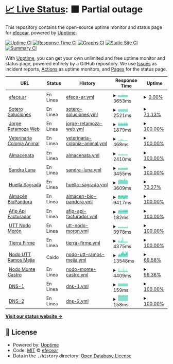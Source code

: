 # [📈 Live Status](https://efecear.github.io/upptime): <!--live status--> **🟧 Partial outage**

This repository contains the open-source uptime monitor and status page for [efecear](https://efecear.github.io/upptime), powered by [Upptime](https://github.com/upptime/upptime).

[![Uptime CI](https://github.com/efecear/upptime/workflows/Uptime%20CI/badge.svg)](https://github.com/efecear/upptime/actions?query=workflow%3A%22Uptime+CI%22)
[![Response Time CI](https://github.com/efecear/upptime/workflows/Response%20Time%20CI/badge.svg)](https://github.com/efecear/upptime/actions?query=workflow%3A%22Response+Time+CI%22)
[![Graphs CI](https://github.com/efecear/upptime/workflows/Graphs%20CI/badge.svg)](https://github.com/efecear/upptime/actions?query=workflow%3A%22Graphs+CI%22)
[![Static Site CI](https://github.com/efecear/upptime/workflows/Static%20Site%20CI/badge.svg)](https://github.com/efecear/upptime/actions?query=workflow%3A%22Static+Site+CI%22)
[![Summary CI](https://github.com/efecear/upptime/workflows/Summary%20CI/badge.svg)](https://github.com/efecear/upptime/actions?query=workflow%3A%22Summary+CI%22)

With [Upptime](https://upptime.js.org), you can get your own unlimited and free uptime monitor and status page, powered entirely by a GitHub repository. We use [Issues](https://github.com/efecear/upptime/issues) as incident reports, [Actions](https://github.com/efecear/upptime/actions) as uptime monitors, and [Pages](https://efecear.github.io/upptime) for the status page.

<!--start: status pages-->
<!-- This summary is generated by Upptime (https://github.com/upptime/upptime) -->
<!-- Do not edit this manually, your changes will be overwritten -->
<!-- prettier-ignore -->
| URL | Status | History | Response Time | Uptime |
| --- | ------ | ------- | ------------- | ------ |
| <img alt="" src="https://efece.ar/wp-content/uploads/efece.ar_.icon_-150x150.jpg" height="13"> [efece.ar](https://www.efece.ar) | En Linea | [efece-ar.yml](https://github.com/efecear/upptime/commits/HEAD/history/efece-ar.yml) | <details><summary><img alt="Response time graph" src="./graphs/efece-ar/response-time-week.png" height="20"> 3653ms</summary><br><a href="https://estado.efece.ar/history/efece-ar"><img alt="Response time 3654" src="https://img.shields.io/endpoint?url=https%3A%2F%2Fraw.githubusercontent.com%2Fefecear%2Fupptime%2FHEAD%2Fapi%2Fefece-ar%2Fresponse-time.json"></a><br><a href="https://estado.efece.ar/history/efece-ar"><img alt="24-hour response time 3719" src="https://img.shields.io/endpoint?url=https%3A%2F%2Fraw.githubusercontent.com%2Fefecear%2Fupptime%2FHEAD%2Fapi%2Fefece-ar%2Fresponse-time-day.json"></a><br><a href="https://estado.efece.ar/history/efece-ar"><img alt="7-day response time 3653" src="https://img.shields.io/endpoint?url=https%3A%2F%2Fraw.githubusercontent.com%2Fefecear%2Fupptime%2FHEAD%2Fapi%2Fefece-ar%2Fresponse-time-week.json"></a><br><a href="https://estado.efece.ar/history/efece-ar"><img alt="30-day response time 3577" src="https://img.shields.io/endpoint?url=https%3A%2F%2Fraw.githubusercontent.com%2Fefecear%2Fupptime%2FHEAD%2Fapi%2Fefece-ar%2Fresponse-time-month.json"></a><br><a href="https://estado.efece.ar/history/efece-ar"><img alt="1-year response time 3633" src="https://img.shields.io/endpoint?url=https%3A%2F%2Fraw.githubusercontent.com%2Fefecear%2Fupptime%2FHEAD%2Fapi%2Fefece-ar%2Fresponse-time-year.json"></a></details> | <details><summary><a href="https://estado.efece.ar/history/efece-ar">0.00%</a></summary><a href="https://estado.efece.ar/history/efece-ar"><img alt="All-time uptime 97.38%" src="https://img.shields.io/endpoint?url=https%3A%2F%2Fraw.githubusercontent.com%2Fefecear%2Fupptime%2FHEAD%2Fapi%2Fefece-ar%2Fuptime.json"></a><br><a href="https://estado.efece.ar/history/efece-ar"><img alt="24-hour uptime 0.00%" src="https://img.shields.io/endpoint?url=https%3A%2F%2Fraw.githubusercontent.com%2Fefecear%2Fupptime%2FHEAD%2Fapi%2Fefece-ar%2Fuptime-day.json"></a><br><a href="https://estado.efece.ar/history/efece-ar"><img alt="7-day uptime 0.00%" src="https://img.shields.io/endpoint?url=https%3A%2F%2Fraw.githubusercontent.com%2Fefecear%2Fupptime%2FHEAD%2Fapi%2Fefece-ar%2Fuptime-week.json"></a><br><a href="https://estado.efece.ar/history/efece-ar"><img alt="30-day uptime 67.32%" src="https://img.shields.io/endpoint?url=https%3A%2F%2Fraw.githubusercontent.com%2Fefecear%2Fupptime%2FHEAD%2Fapi%2Fefece-ar%2Fuptime-month.json"></a><br><a href="https://estado.efece.ar/history/efece-ar"><img alt="1-year uptime 94.54%" src="https://img.shields.io/endpoint?url=https%3A%2F%2Fraw.githubusercontent.com%2Fefecear%2Fupptime%2FHEAD%2Fapi%2Fefece-ar%2Fuptime-year.json"></a></details>
| <img alt="" src="https://icons.duckduckgo.com/ip3/soterosoluciones.com.ar.ico" height="13"> [Sotero Soluciones](http://soterosoluciones.com.ar) | En Linea | [sotero-soluciones.yml](https://github.com/efecear/upptime/commits/HEAD/history/sotero-soluciones.yml) | <details><summary><img alt="Response time graph" src="./graphs/sotero-soluciones/response-time-week.png" height="20"> 2521ms</summary><br><a href="https://estado.efece.ar/history/sotero-soluciones"><img alt="Response time 3159" src="https://img.shields.io/endpoint?url=https%3A%2F%2Fraw.githubusercontent.com%2Fefecear%2Fupptime%2FHEAD%2Fapi%2Fsotero-soluciones%2Fresponse-time.json"></a><br><a href="https://estado.efece.ar/history/sotero-soluciones"><img alt="24-hour response time 2848" src="https://img.shields.io/endpoint?url=https%3A%2F%2Fraw.githubusercontent.com%2Fefecear%2Fupptime%2FHEAD%2Fapi%2Fsotero-soluciones%2Fresponse-time-day.json"></a><br><a href="https://estado.efece.ar/history/sotero-soluciones"><img alt="7-day response time 2521" src="https://img.shields.io/endpoint?url=https%3A%2F%2Fraw.githubusercontent.com%2Fefecear%2Fupptime%2FHEAD%2Fapi%2Fsotero-soluciones%2Fresponse-time-week.json"></a><br><a href="https://estado.efece.ar/history/sotero-soluciones"><img alt="30-day response time 2761" src="https://img.shields.io/endpoint?url=https%3A%2F%2Fraw.githubusercontent.com%2Fefecear%2Fupptime%2FHEAD%2Fapi%2Fsotero-soluciones%2Fresponse-time-month.json"></a><br><a href="https://estado.efece.ar/history/sotero-soluciones"><img alt="1-year response time 3159" src="https://img.shields.io/endpoint?url=https%3A%2F%2Fraw.githubusercontent.com%2Fefecear%2Fupptime%2FHEAD%2Fapi%2Fsotero-soluciones%2Fresponse-time-year.json"></a></details> | <details><summary><a href="https://estado.efece.ar/history/sotero-soluciones">71.13%</a></summary><a href="https://estado.efece.ar/history/sotero-soluciones"><img alt="All-time uptime 93.90%" src="https://img.shields.io/endpoint?url=https%3A%2F%2Fraw.githubusercontent.com%2Fefecear%2Fupptime%2FHEAD%2Fapi%2Fsotero-soluciones%2Fuptime.json"></a><br><a href="https://estado.efece.ar/history/sotero-soluciones"><img alt="24-hour uptime 0.00%" src="https://img.shields.io/endpoint?url=https%3A%2F%2Fraw.githubusercontent.com%2Fefecear%2Fupptime%2FHEAD%2Fapi%2Fsotero-soluciones%2Fuptime-day.json"></a><br><a href="https://estado.efece.ar/history/sotero-soluciones"><img alt="7-day uptime 71.13%" src="https://img.shields.io/endpoint?url=https%3A%2F%2Fraw.githubusercontent.com%2Fefecear%2Fupptime%2FHEAD%2Fapi%2Fsotero-soluciones%2Fuptime-week.json"></a><br><a href="https://estado.efece.ar/history/sotero-soluciones"><img alt="30-day uptime 93.29%" src="https://img.shields.io/endpoint?url=https%3A%2F%2Fraw.githubusercontent.com%2Fefecear%2Fupptime%2FHEAD%2Fapi%2Fsotero-soluciones%2Fuptime-month.json"></a><br><a href="https://estado.efece.ar/history/sotero-soluciones"><img alt="1-year uptime 93.90%" src="https://img.shields.io/endpoint?url=https%3A%2F%2Fraw.githubusercontent.com%2Fefecear%2Fupptime%2FHEAD%2Fapi%2Fsotero-soluciones%2Fuptime-year.json"></a></details>
| <img alt="" src="https://icons.duckduckgo.com/ip3/www.retamoza.com.ar.ico" height="13"> [Jorge Retamoza Web](https://www.retamoza.com.ar) | En Linea | [jorge-retamoza-web.yml](https://github.com/efecear/upptime/commits/HEAD/history/jorge-retamoza-web.yml) | <details><summary><img alt="Response time graph" src="./graphs/jorge-retamoza-web/response-time-week.png" height="20"> 1879ms</summary><br><a href="https://estado.efece.ar/history/jorge-retamoza-web"><img alt="Response time 2247" src="https://img.shields.io/endpoint?url=https%3A%2F%2Fraw.githubusercontent.com%2Fefecear%2Fupptime%2FHEAD%2Fapi%2Fjorge-retamoza-web%2Fresponse-time.json"></a><br><a href="https://estado.efece.ar/history/jorge-retamoza-web"><img alt="24-hour response time 2122" src="https://img.shields.io/endpoint?url=https%3A%2F%2Fraw.githubusercontent.com%2Fefecear%2Fupptime%2FHEAD%2Fapi%2Fjorge-retamoza-web%2Fresponse-time-day.json"></a><br><a href="https://estado.efece.ar/history/jorge-retamoza-web"><img alt="7-day response time 1879" src="https://img.shields.io/endpoint?url=https%3A%2F%2Fraw.githubusercontent.com%2Fefecear%2Fupptime%2FHEAD%2Fapi%2Fjorge-retamoza-web%2Fresponse-time-week.json"></a><br><a href="https://estado.efece.ar/history/jorge-retamoza-web"><img alt="30-day response time 1815" src="https://img.shields.io/endpoint?url=https%3A%2F%2Fraw.githubusercontent.com%2Fefecear%2Fupptime%2FHEAD%2Fapi%2Fjorge-retamoza-web%2Fresponse-time-month.json"></a><br><a href="https://estado.efece.ar/history/jorge-retamoza-web"><img alt="1-year response time 2226" src="https://img.shields.io/endpoint?url=https%3A%2F%2Fraw.githubusercontent.com%2Fefecear%2Fupptime%2FHEAD%2Fapi%2Fjorge-retamoza-web%2Fresponse-time-year.json"></a></details> | <details><summary><a href="https://estado.efece.ar/history/jorge-retamoza-web">100.00%</a></summary><a href="https://estado.efece.ar/history/jorge-retamoza-web"><img alt="All-time uptime 98.63%" src="https://img.shields.io/endpoint?url=https%3A%2F%2Fraw.githubusercontent.com%2Fefecear%2Fupptime%2FHEAD%2Fapi%2Fjorge-retamoza-web%2Fuptime.json"></a><br><a href="https://estado.efece.ar/history/jorge-retamoza-web"><img alt="24-hour uptime 100.00%" src="https://img.shields.io/endpoint?url=https%3A%2F%2Fraw.githubusercontent.com%2Fefecear%2Fupptime%2FHEAD%2Fapi%2Fjorge-retamoza-web%2Fuptime-day.json"></a><br><a href="https://estado.efece.ar/history/jorge-retamoza-web"><img alt="7-day uptime 100.00%" src="https://img.shields.io/endpoint?url=https%3A%2F%2Fraw.githubusercontent.com%2Fefecear%2Fupptime%2FHEAD%2Fapi%2Fjorge-retamoza-web%2Fuptime-week.json"></a><br><a href="https://estado.efece.ar/history/jorge-retamoza-web"><img alt="30-day uptime 100.00%" src="https://img.shields.io/endpoint?url=https%3A%2F%2Fraw.githubusercontent.com%2Fefecear%2Fupptime%2FHEAD%2Fapi%2Fjorge-retamoza-web%2Fuptime-month.json"></a><br><a href="https://estado.efece.ar/history/jorge-retamoza-web"><img alt="1-year uptime 98.75%" src="https://img.shields.io/endpoint?url=https%3A%2F%2Fraw.githubusercontent.com%2Fefecear%2Fupptime%2FHEAD%2Fapi%2Fjorge-retamoza-web%2Fuptime-year.json"></a></details>
| <img alt="" src="https://coloniaanimal.com/img/coloniaanimal.com-square-2.png" height="13"> [Veterinaria Colonia Animal](https://www.coloniaanimal.com) | En Linea | [veterinaria-colonia-animal.yml](https://github.com/efecear/upptime/commits/HEAD/history/veterinaria-colonia-animal.yml) | <details><summary><img alt="Response time graph" src="./graphs/veterinaria-colonia-animal/response-time-week.png" height="20"> 468ms</summary><br><a href="https://estado.efece.ar/history/veterinaria-colonia-animal"><img alt="Response time 2006" src="https://img.shields.io/endpoint?url=https%3A%2F%2Fraw.githubusercontent.com%2Fefecear%2Fupptime%2FHEAD%2Fapi%2Fveterinaria-colonia-animal%2Fresponse-time.json"></a><br><a href="https://estado.efece.ar/history/veterinaria-colonia-animal"><img alt="24-hour response time 410" src="https://img.shields.io/endpoint?url=https%3A%2F%2Fraw.githubusercontent.com%2Fefecear%2Fupptime%2FHEAD%2Fapi%2Fveterinaria-colonia-animal%2Fresponse-time-day.json"></a><br><a href="https://estado.efece.ar/history/veterinaria-colonia-animal"><img alt="7-day response time 468" src="https://img.shields.io/endpoint?url=https%3A%2F%2Fraw.githubusercontent.com%2Fefecear%2Fupptime%2FHEAD%2Fapi%2Fveterinaria-colonia-animal%2Fresponse-time-week.json"></a><br><a href="https://estado.efece.ar/history/veterinaria-colonia-animal"><img alt="30-day response time 413" src="https://img.shields.io/endpoint?url=https%3A%2F%2Fraw.githubusercontent.com%2Fefecear%2Fupptime%2FHEAD%2Fapi%2Fveterinaria-colonia-animal%2Fresponse-time-month.json"></a><br><a href="https://estado.efece.ar/history/veterinaria-colonia-animal"><img alt="1-year response time 2006" src="https://img.shields.io/endpoint?url=https%3A%2F%2Fraw.githubusercontent.com%2Fefecear%2Fupptime%2FHEAD%2Fapi%2Fveterinaria-colonia-animal%2Fresponse-time-year.json"></a></details> | <details><summary><a href="https://estado.efece.ar/history/veterinaria-colonia-animal">100.00%</a></summary><a href="https://estado.efece.ar/history/veterinaria-colonia-animal"><img alt="All-time uptime 90.14%" src="https://img.shields.io/endpoint?url=https%3A%2F%2Fraw.githubusercontent.com%2Fefecear%2Fupptime%2FHEAD%2Fapi%2Fveterinaria-colonia-animal%2Fuptime.json"></a><br><a href="https://estado.efece.ar/history/veterinaria-colonia-animal"><img alt="24-hour uptime 100.00%" src="https://img.shields.io/endpoint?url=https%3A%2F%2Fraw.githubusercontent.com%2Fefecear%2Fupptime%2FHEAD%2Fapi%2Fveterinaria-colonia-animal%2Fuptime-day.json"></a><br><a href="https://estado.efece.ar/history/veterinaria-colonia-animal"><img alt="7-day uptime 100.00%" src="https://img.shields.io/endpoint?url=https%3A%2F%2Fraw.githubusercontent.com%2Fefecear%2Fupptime%2FHEAD%2Fapi%2Fveterinaria-colonia-animal%2Fuptime-week.json"></a><br><a href="https://estado.efece.ar/history/veterinaria-colonia-animal"><img alt="30-day uptime 100.00%" src="https://img.shields.io/endpoint?url=https%3A%2F%2Fraw.githubusercontent.com%2Fefecear%2Fupptime%2FHEAD%2Fapi%2Fveterinaria-colonia-animal%2Fuptime-month.json"></a><br><a href="https://estado.efece.ar/history/veterinaria-colonia-animal"><img alt="1-year uptime 90.14%" src="https://img.shields.io/endpoint?url=https%3A%2F%2Fraw.githubusercontent.com%2Fefecear%2Fupptime%2FHEAD%2Fapi%2Fveterinaria-colonia-animal%2Fuptime-year.json"></a></details>
| <img alt="" src="https://icons.duckduckgo.com/ip3/www.almacenata.com.ar.ico" height="13"> [Almacenata](https://www.almacenata.com.ar) | En Linea | [almacenata.yml](https://github.com/efecear/upptime/commits/HEAD/history/almacenata.yml) | <details><summary><img alt="Response time graph" src="./graphs/almacenata/response-time-week.png" height="20"> 2410ms</summary><br><a href="https://estado.efece.ar/history/almacenata"><img alt="Response time 2959" src="https://img.shields.io/endpoint?url=https%3A%2F%2Fraw.githubusercontent.com%2Fefecear%2Fupptime%2FHEAD%2Fapi%2Falmacenata%2Fresponse-time.json"></a><br><a href="https://estado.efece.ar/history/almacenata"><img alt="24-hour response time 2425" src="https://img.shields.io/endpoint?url=https%3A%2F%2Fraw.githubusercontent.com%2Fefecear%2Fupptime%2FHEAD%2Fapi%2Falmacenata%2Fresponse-time-day.json"></a><br><a href="https://estado.efece.ar/history/almacenata"><img alt="7-day response time 2410" src="https://img.shields.io/endpoint?url=https%3A%2F%2Fraw.githubusercontent.com%2Fefecear%2Fupptime%2FHEAD%2Fapi%2Falmacenata%2Fresponse-time-week.json"></a><br><a href="https://estado.efece.ar/history/almacenata"><img alt="30-day response time 2527" src="https://img.shields.io/endpoint?url=https%3A%2F%2Fraw.githubusercontent.com%2Fefecear%2Fupptime%2FHEAD%2Fapi%2Falmacenata%2Fresponse-time-month.json"></a><br><a href="https://estado.efece.ar/history/almacenata"><img alt="1-year response time 2953" src="https://img.shields.io/endpoint?url=https%3A%2F%2Fraw.githubusercontent.com%2Fefecear%2Fupptime%2FHEAD%2Fapi%2Falmacenata%2Fresponse-time-year.json"></a></details> | <details><summary><a href="https://estado.efece.ar/history/almacenata">100.00%</a></summary><a href="https://estado.efece.ar/history/almacenata"><img alt="All-time uptime 96.77%" src="https://img.shields.io/endpoint?url=https%3A%2F%2Fraw.githubusercontent.com%2Fefecear%2Fupptime%2FHEAD%2Fapi%2Falmacenata%2Fuptime.json"></a><br><a href="https://estado.efece.ar/history/almacenata"><img alt="24-hour uptime 100.00%" src="https://img.shields.io/endpoint?url=https%3A%2F%2Fraw.githubusercontent.com%2Fefecear%2Fupptime%2FHEAD%2Fapi%2Falmacenata%2Fuptime-day.json"></a><br><a href="https://estado.efece.ar/history/almacenata"><img alt="7-day uptime 100.00%" src="https://img.shields.io/endpoint?url=https%3A%2F%2Fraw.githubusercontent.com%2Fefecear%2Fupptime%2FHEAD%2Fapi%2Falmacenata%2Fuptime-week.json"></a><br><a href="https://estado.efece.ar/history/almacenata"><img alt="30-day uptime 100.00%" src="https://img.shields.io/endpoint?url=https%3A%2F%2Fraw.githubusercontent.com%2Fefecear%2Fupptime%2FHEAD%2Fapi%2Falmacenata%2Fuptime-month.json"></a><br><a href="https://estado.efece.ar/history/almacenata"><img alt="1-year uptime 95.85%" src="https://img.shields.io/endpoint?url=https%3A%2F%2Fraw.githubusercontent.com%2Fefecear%2Fupptime%2FHEAD%2Fapi%2Falmacenata%2Fuptime-year.json"></a></details>
| <img alt="" src="https://www.sandraluna.com.ar/wp-content/uploads/2021/04/apple-touch-icon-57x57-precomposed1.png" height="13"> [Sandra Luna](https://www.sandraluna.com.ar) | En Linea | [sandra-luna.yml](https://github.com/efecear/upptime/commits/HEAD/history/sandra-luna.yml) | <details><summary><img alt="Response time graph" src="./graphs/sandra-luna/response-time-week.png" height="20"> 3455ms</summary><br><a href="https://estado.efece.ar/history/sandra-luna"><img alt="Response time 3817" src="https://img.shields.io/endpoint?url=https%3A%2F%2Fraw.githubusercontent.com%2Fefecear%2Fupptime%2FHEAD%2Fapi%2Fsandra-luna%2Fresponse-time.json"></a><br><a href="https://estado.efece.ar/history/sandra-luna"><img alt="24-hour response time 4007" src="https://img.shields.io/endpoint?url=https%3A%2F%2Fraw.githubusercontent.com%2Fefecear%2Fupptime%2FHEAD%2Fapi%2Fsandra-luna%2Fresponse-time-day.json"></a><br><a href="https://estado.efece.ar/history/sandra-luna"><img alt="7-day response time 3455" src="https://img.shields.io/endpoint?url=https%3A%2F%2Fraw.githubusercontent.com%2Fefecear%2Fupptime%2FHEAD%2Fapi%2Fsandra-luna%2Fresponse-time-week.json"></a><br><a href="https://estado.efece.ar/history/sandra-luna"><img alt="30-day response time 3222" src="https://img.shields.io/endpoint?url=https%3A%2F%2Fraw.githubusercontent.com%2Fefecear%2Fupptime%2FHEAD%2Fapi%2Fsandra-luna%2Fresponse-time-month.json"></a><br><a href="https://estado.efece.ar/history/sandra-luna"><img alt="1-year response time 3806" src="https://img.shields.io/endpoint?url=https%3A%2F%2Fraw.githubusercontent.com%2Fefecear%2Fupptime%2FHEAD%2Fapi%2Fsandra-luna%2Fresponse-time-year.json"></a></details> | <details><summary><a href="https://estado.efece.ar/history/sandra-luna">100.00%</a></summary><a href="https://estado.efece.ar/history/sandra-luna"><img alt="All-time uptime 98.74%" src="https://img.shields.io/endpoint?url=https%3A%2F%2Fraw.githubusercontent.com%2Fefecear%2Fupptime%2FHEAD%2Fapi%2Fsandra-luna%2Fuptime.json"></a><br><a href="https://estado.efece.ar/history/sandra-luna"><img alt="24-hour uptime 100.00%" src="https://img.shields.io/endpoint?url=https%3A%2F%2Fraw.githubusercontent.com%2Fefecear%2Fupptime%2FHEAD%2Fapi%2Fsandra-luna%2Fuptime-day.json"></a><br><a href="https://estado.efece.ar/history/sandra-luna"><img alt="7-day uptime 100.00%" src="https://img.shields.io/endpoint?url=https%3A%2F%2Fraw.githubusercontent.com%2Fefecear%2Fupptime%2FHEAD%2Fapi%2Fsandra-luna%2Fuptime-week.json"></a><br><a href="https://estado.efece.ar/history/sandra-luna"><img alt="30-day uptime 98.55%" src="https://img.shields.io/endpoint?url=https%3A%2F%2Fraw.githubusercontent.com%2Fefecear%2Fupptime%2FHEAD%2Fapi%2Fsandra-luna%2Fuptime-month.json"></a><br><a href="https://estado.efece.ar/history/sandra-luna"><img alt="1-year uptime 97.73%" src="https://img.shields.io/endpoint?url=https%3A%2F%2Fraw.githubusercontent.com%2Fefecear%2Fupptime%2FHEAD%2Fapi%2Fsandra-luna%2Fuptime-year.json"></a></details>
| <img alt="" src="https://www.huellasagrada.com.ar/wp-content/uploads/logo-huellasagrada2-150x150.png" height="13"> [Huella Sagrada](http://huellasagrada.com.ar) | En Linea | [huella-sagrada.yml](https://github.com/efecear/upptime/commits/HEAD/history/huella-sagrada.yml) | <details><summary><img alt="Response time graph" src="./graphs/huella-sagrada/response-time-week.png" height="20"> 3609ms</summary><br><a href="https://estado.efece.ar/history/huella-sagrada"><img alt="Response time 3973" src="https://img.shields.io/endpoint?url=https%3A%2F%2Fraw.githubusercontent.com%2Fefecear%2Fupptime%2FHEAD%2Fapi%2Fhuella-sagrada%2Fresponse-time.json"></a><br><a href="https://estado.efece.ar/history/huella-sagrada"><img alt="24-hour response time 3675" src="https://img.shields.io/endpoint?url=https%3A%2F%2Fraw.githubusercontent.com%2Fefecear%2Fupptime%2FHEAD%2Fapi%2Fhuella-sagrada%2Fresponse-time-day.json"></a><br><a href="https://estado.efece.ar/history/huella-sagrada"><img alt="7-day response time 3609" src="https://img.shields.io/endpoint?url=https%3A%2F%2Fraw.githubusercontent.com%2Fefecear%2Fupptime%2FHEAD%2Fapi%2Fhuella-sagrada%2Fresponse-time-week.json"></a><br><a href="https://estado.efece.ar/history/huella-sagrada"><img alt="30-day response time 3708" src="https://img.shields.io/endpoint?url=https%3A%2F%2Fraw.githubusercontent.com%2Fefecear%2Fupptime%2FHEAD%2Fapi%2Fhuella-sagrada%2Fresponse-time-month.json"></a><br><a href="https://estado.efece.ar/history/huella-sagrada"><img alt="1-year response time 3976" src="https://img.shields.io/endpoint?url=https%3A%2F%2Fraw.githubusercontent.com%2Fefecear%2Fupptime%2FHEAD%2Fapi%2Fhuella-sagrada%2Fresponse-time-year.json"></a></details> | <details><summary><a href="https://estado.efece.ar/history/huella-sagrada">73.27%</a></summary><a href="https://estado.efece.ar/history/huella-sagrada"><img alt="All-time uptime 96.86%" src="https://img.shields.io/endpoint?url=https%3A%2F%2Fraw.githubusercontent.com%2Fefecear%2Fupptime%2FHEAD%2Fapi%2Fhuella-sagrada%2Fuptime.json"></a><br><a href="https://estado.efece.ar/history/huella-sagrada"><img alt="24-hour uptime 98.66%" src="https://img.shields.io/endpoint?url=https%3A%2F%2Fraw.githubusercontent.com%2Fefecear%2Fupptime%2FHEAD%2Fapi%2Fhuella-sagrada%2Fuptime-day.json"></a><br><a href="https://estado.efece.ar/history/huella-sagrada"><img alt="7-day uptime 73.27%" src="https://img.shields.io/endpoint?url=https%3A%2F%2Fraw.githubusercontent.com%2Fefecear%2Fupptime%2FHEAD%2Fapi%2Fhuella-sagrada%2Fuptime-week.json"></a><br><a href="https://estado.efece.ar/history/huella-sagrada"><img alt="30-day uptime 93.75%" src="https://img.shields.io/endpoint?url=https%3A%2F%2Fraw.githubusercontent.com%2Fefecear%2Fupptime%2FHEAD%2Fapi%2Fhuella-sagrada%2Fuptime-month.json"></a><br><a href="https://estado.efece.ar/history/huella-sagrada"><img alt="1-year uptime 98.02%" src="https://img.shields.io/endpoint?url=https%3A%2F%2Fraw.githubusercontent.com%2Fefecear%2Fupptime%2FHEAD%2Fapi%2Fhuella-sagrada%2Fuptime-year.json"></a></details>
| <img alt="" src="https://www.biopandora.com.ar/wp-content/uploads/2021/05/Bio-Pandora-150x150.png" height="13"> [Almacén BioPandora](https://www.biopandora.com.ar) | En Linea | [almacen-bio-pandora.yml](https://github.com/efecear/upptime/commits/HEAD/history/almacen-bio-pandora.yml) | <details><summary><img alt="Response time graph" src="./graphs/almacen-bio-pandora/response-time-week.png" height="20"> 9417ms</summary><br><a href="https://estado.efece.ar/history/almacen-bio-pandora"><img alt="Response time 3429" src="https://img.shields.io/endpoint?url=https%3A%2F%2Fraw.githubusercontent.com%2Fefecear%2Fupptime%2FHEAD%2Fapi%2Falmacen-bio-pandora%2Fresponse-time.json"></a><br><a href="https://estado.efece.ar/history/almacen-bio-pandora"><img alt="24-hour response time 8772" src="https://img.shields.io/endpoint?url=https%3A%2F%2Fraw.githubusercontent.com%2Fefecear%2Fupptime%2FHEAD%2Fapi%2Falmacen-bio-pandora%2Fresponse-time-day.json"></a><br><a href="https://estado.efece.ar/history/almacen-bio-pandora"><img alt="7-day response time 9417" src="https://img.shields.io/endpoint?url=https%3A%2F%2Fraw.githubusercontent.com%2Fefecear%2Fupptime%2FHEAD%2Fapi%2Falmacen-bio-pandora%2Fresponse-time-week.json"></a><br><a href="https://estado.efece.ar/history/almacen-bio-pandora"><img alt="30-day response time 7918" src="https://img.shields.io/endpoint?url=https%3A%2F%2Fraw.githubusercontent.com%2Fefecear%2Fupptime%2FHEAD%2Fapi%2Falmacen-bio-pandora%2Fresponse-time-month.json"></a><br><a href="https://estado.efece.ar/history/almacen-bio-pandora"><img alt="1-year response time 3435" src="https://img.shields.io/endpoint?url=https%3A%2F%2Fraw.githubusercontent.com%2Fefecear%2Fupptime%2FHEAD%2Fapi%2Falmacen-bio-pandora%2Fresponse-time-year.json"></a></details> | <details><summary><a href="https://estado.efece.ar/history/almacen-bio-pandora">100.00%</a></summary><a href="https://estado.efece.ar/history/almacen-bio-pandora"><img alt="All-time uptime 96.36%" src="https://img.shields.io/endpoint?url=https%3A%2F%2Fraw.githubusercontent.com%2Fefecear%2Fupptime%2FHEAD%2Fapi%2Falmacen-bio-pandora%2Fuptime.json"></a><br><a href="https://estado.efece.ar/history/almacen-bio-pandora"><img alt="24-hour uptime 100.00%" src="https://img.shields.io/endpoint?url=https%3A%2F%2Fraw.githubusercontent.com%2Fefecear%2Fupptime%2FHEAD%2Fapi%2Falmacen-bio-pandora%2Fuptime-day.json"></a><br><a href="https://estado.efece.ar/history/almacen-bio-pandora"><img alt="7-day uptime 100.00%" src="https://img.shields.io/endpoint?url=https%3A%2F%2Fraw.githubusercontent.com%2Fefecear%2Fupptime%2FHEAD%2Fapi%2Falmacen-bio-pandora%2Fuptime-week.json"></a><br><a href="https://estado.efece.ar/history/almacen-bio-pandora"><img alt="30-day uptime 100.00%" src="https://img.shields.io/endpoint?url=https%3A%2F%2Fraw.githubusercontent.com%2Fefecear%2Fupptime%2FHEAD%2Fapi%2Falmacen-bio-pandora%2Fuptime-month.json"></a><br><a href="https://estado.efece.ar/history/almacen-bio-pandora"><img alt="1-year uptime 91.78%" src="https://img.shields.io/endpoint?url=https%3A%2F%2Fraw.githubusercontent.com%2Fefecear%2Fupptime%2FHEAD%2Fapi%2Falmacen-bio-pandora%2Fuptime-year.json"></a></details>
| <img alt="" src="https://icons.duckduckgo.com/ip3/afip.dev.ico" height="13"> [Afip Api Facturador](https://afip.dev) | En Linea | [afip-api-facturador.yml](https://github.com/efecear/upptime/commits/HEAD/history/afip-api-facturador.yml) | <details><summary><img alt="Response time graph" src="./graphs/afip-api-facturador/response-time-week.png" height="20"> 182ms</summary><br><a href="https://estado.efece.ar/history/afip-api-facturador"><img alt="Response time 164" src="https://img.shields.io/endpoint?url=https%3A%2F%2Fraw.githubusercontent.com%2Fefecear%2Fupptime%2FHEAD%2Fapi%2Fafip-api-facturador%2Fresponse-time.json"></a><br><a href="https://estado.efece.ar/history/afip-api-facturador"><img alt="24-hour response time 195" src="https://img.shields.io/endpoint?url=https%3A%2F%2Fraw.githubusercontent.com%2Fefecear%2Fupptime%2FHEAD%2Fapi%2Fafip-api-facturador%2Fresponse-time-day.json"></a><br><a href="https://estado.efece.ar/history/afip-api-facturador"><img alt="7-day response time 182" src="https://img.shields.io/endpoint?url=https%3A%2F%2Fraw.githubusercontent.com%2Fefecear%2Fupptime%2FHEAD%2Fapi%2Fafip-api-facturador%2Fresponse-time-week.json"></a><br><a href="https://estado.efece.ar/history/afip-api-facturador"><img alt="30-day response time 169" src="https://img.shields.io/endpoint?url=https%3A%2F%2Fraw.githubusercontent.com%2Fefecear%2Fupptime%2FHEAD%2Fapi%2Fafip-api-facturador%2Fresponse-time-month.json"></a><br><a href="https://estado.efece.ar/history/afip-api-facturador"><img alt="1-year response time 164" src="https://img.shields.io/endpoint?url=https%3A%2F%2Fraw.githubusercontent.com%2Fefecear%2Fupptime%2FHEAD%2Fapi%2Fafip-api-facturador%2Fresponse-time-year.json"></a></details> | <details><summary><a href="https://estado.efece.ar/history/afip-api-facturador">100.00%</a></summary><a href="https://estado.efece.ar/history/afip-api-facturador"><img alt="All-time uptime 100.00%" src="https://img.shields.io/endpoint?url=https%3A%2F%2Fraw.githubusercontent.com%2Fefecear%2Fupptime%2FHEAD%2Fapi%2Fafip-api-facturador%2Fuptime.json"></a><br><a href="https://estado.efece.ar/history/afip-api-facturador"><img alt="24-hour uptime 100.00%" src="https://img.shields.io/endpoint?url=https%3A%2F%2Fraw.githubusercontent.com%2Fefecear%2Fupptime%2FHEAD%2Fapi%2Fafip-api-facturador%2Fuptime-day.json"></a><br><a href="https://estado.efece.ar/history/afip-api-facturador"><img alt="7-day uptime 100.00%" src="https://img.shields.io/endpoint?url=https%3A%2F%2Fraw.githubusercontent.com%2Fefecear%2Fupptime%2FHEAD%2Fapi%2Fafip-api-facturador%2Fuptime-week.json"></a><br><a href="https://estado.efece.ar/history/afip-api-facturador"><img alt="30-day uptime 100.00%" src="https://img.shields.io/endpoint?url=https%3A%2F%2Fraw.githubusercontent.com%2Fefecear%2Fupptime%2FHEAD%2Fapi%2Fafip-api-facturador%2Fuptime-month.json"></a><br><a href="https://estado.efece.ar/history/afip-api-facturador"><img alt="1-year uptime 100.00%" src="https://img.shields.io/endpoint?url=https%3A%2F%2Fraw.githubusercontent.com%2Fefecear%2Fupptime%2FHEAD%2Fapi%2Fafip-api-facturador%2Fuptime-year.json"></a></details>
| <img alt="" src="https://icons.duckduckgo.com/ip3/www.uttnodomoron.com.ar.ico" height="13"> [UTT Nodo Morón](https://www.uttnodomoron.com.ar) | En Linea | [utt-nodo-moron.yml](https://github.com/efecear/upptime/commits/HEAD/history/utt-nodo-moron.yml) | <details><summary><img alt="Response time graph" src="./graphs/utt-nodo-moron/response-time-week.png" height="20"> 3978ms</summary><br><a href="https://estado.efece.ar/history/utt-nodo-moron"><img alt="Response time 3818" src="https://img.shields.io/endpoint?url=https%3A%2F%2Fraw.githubusercontent.com%2Fefecear%2Fupptime%2FHEAD%2Fapi%2Futt-nodo-moron%2Fresponse-time.json"></a><br><a href="https://estado.efece.ar/history/utt-nodo-moron"><img alt="24-hour response time 5396" src="https://img.shields.io/endpoint?url=https%3A%2F%2Fraw.githubusercontent.com%2Fefecear%2Fupptime%2FHEAD%2Fapi%2Futt-nodo-moron%2Fresponse-time-day.json"></a><br><a href="https://estado.efece.ar/history/utt-nodo-moron"><img alt="7-day response time 3978" src="https://img.shields.io/endpoint?url=https%3A%2F%2Fraw.githubusercontent.com%2Fefecear%2Fupptime%2FHEAD%2Fapi%2Futt-nodo-moron%2Fresponse-time-week.json"></a><br><a href="https://estado.efece.ar/history/utt-nodo-moron"><img alt="30-day response time 3860" src="https://img.shields.io/endpoint?url=https%3A%2F%2Fraw.githubusercontent.com%2Fefecear%2Fupptime%2FHEAD%2Fapi%2Futt-nodo-moron%2Fresponse-time-month.json"></a><br><a href="https://estado.efece.ar/history/utt-nodo-moron"><img alt="1-year response time 3822" src="https://img.shields.io/endpoint?url=https%3A%2F%2Fraw.githubusercontent.com%2Fefecear%2Fupptime%2FHEAD%2Fapi%2Futt-nodo-moron%2Fresponse-time-year.json"></a></details> | <details><summary><a href="https://estado.efece.ar/history/utt-nodo-moron">100.00%</a></summary><a href="https://estado.efece.ar/history/utt-nodo-moron"><img alt="All-time uptime 97.82%" src="https://img.shields.io/endpoint?url=https%3A%2F%2Fraw.githubusercontent.com%2Fefecear%2Fupptime%2FHEAD%2Fapi%2Futt-nodo-moron%2Fuptime.json"></a><br><a href="https://estado.efece.ar/history/utt-nodo-moron"><img alt="24-hour uptime 100.00%" src="https://img.shields.io/endpoint?url=https%3A%2F%2Fraw.githubusercontent.com%2Fefecear%2Fupptime%2FHEAD%2Fapi%2Futt-nodo-moron%2Fuptime-day.json"></a><br><a href="https://estado.efece.ar/history/utt-nodo-moron"><img alt="7-day uptime 100.00%" src="https://img.shields.io/endpoint?url=https%3A%2F%2Fraw.githubusercontent.com%2Fefecear%2Fupptime%2FHEAD%2Fapi%2Futt-nodo-moron%2Fuptime-week.json"></a><br><a href="https://estado.efece.ar/history/utt-nodo-moron"><img alt="30-day uptime 95.26%" src="https://img.shields.io/endpoint?url=https%3A%2F%2Fraw.githubusercontent.com%2Fefecear%2Fupptime%2FHEAD%2Fapi%2Futt-nodo-moron%2Fuptime-month.json"></a><br><a href="https://estado.efece.ar/history/utt-nodo-moron"><img alt="1-year uptime 96.90%" src="https://img.shields.io/endpoint?url=https%3A%2F%2Fraw.githubusercontent.com%2Fefecear%2Fupptime%2FHEAD%2Fapi%2Futt-nodo-moron%2Fuptime-year.json"></a></details>
| <img alt="" src="https://www.tierrafirmenodoutt.com.ar/wp-content/uploads/tierra-firme.png" height="13"> [Tierra Firme](https://www.tierrafirmenodoutt.com.ar) | En Linea | [tierra-firme.yml](https://github.com/efecear/upptime/commits/HEAD/history/tierra-firme.yml) | <details><summary><img alt="Response time graph" src="./graphs/tierra-firme/response-time-week.png" height="20"> 4375ms</summary><br><a href="https://estado.efece.ar/history/tierra-firme"><img alt="Response time 3973" src="https://img.shields.io/endpoint?url=https%3A%2F%2Fraw.githubusercontent.com%2Fefecear%2Fupptime%2FHEAD%2Fapi%2Ftierra-firme%2Fresponse-time.json"></a><br><a href="https://estado.efece.ar/history/tierra-firme"><img alt="24-hour response time 3566" src="https://img.shields.io/endpoint?url=https%3A%2F%2Fraw.githubusercontent.com%2Fefecear%2Fupptime%2FHEAD%2Fapi%2Ftierra-firme%2Fresponse-time-day.json"></a><br><a href="https://estado.efece.ar/history/tierra-firme"><img alt="7-day response time 4375" src="https://img.shields.io/endpoint?url=https%3A%2F%2Fraw.githubusercontent.com%2Fefecear%2Fupptime%2FHEAD%2Fapi%2Ftierra-firme%2Fresponse-time-week.json"></a><br><a href="https://estado.efece.ar/history/tierra-firme"><img alt="30-day response time 4597" src="https://img.shields.io/endpoint?url=https%3A%2F%2Fraw.githubusercontent.com%2Fefecear%2Fupptime%2FHEAD%2Fapi%2Ftierra-firme%2Fresponse-time-month.json"></a><br><a href="https://estado.efece.ar/history/tierra-firme"><img alt="1-year response time 3973" src="https://img.shields.io/endpoint?url=https%3A%2F%2Fraw.githubusercontent.com%2Fefecear%2Fupptime%2FHEAD%2Fapi%2Ftierra-firme%2Fresponse-time-year.json"></a></details> | <details><summary><a href="https://estado.efece.ar/history/tierra-firme">100.00%</a></summary><a href="https://estado.efece.ar/history/tierra-firme"><img alt="All-time uptime 97.80%" src="https://img.shields.io/endpoint?url=https%3A%2F%2Fraw.githubusercontent.com%2Fefecear%2Fupptime%2FHEAD%2Fapi%2Ftierra-firme%2Fuptime.json"></a><br><a href="https://estado.efece.ar/history/tierra-firme"><img alt="24-hour uptime 100.00%" src="https://img.shields.io/endpoint?url=https%3A%2F%2Fraw.githubusercontent.com%2Fefecear%2Fupptime%2FHEAD%2Fapi%2Ftierra-firme%2Fuptime-day.json"></a><br><a href="https://estado.efece.ar/history/tierra-firme"><img alt="7-day uptime 100.00%" src="https://img.shields.io/endpoint?url=https%3A%2F%2Fraw.githubusercontent.com%2Fefecear%2Fupptime%2FHEAD%2Fapi%2Ftierra-firme%2Fuptime-week.json"></a><br><a href="https://estado.efece.ar/history/tierra-firme"><img alt="30-day uptime 99.75%" src="https://img.shields.io/endpoint?url=https%3A%2F%2Fraw.githubusercontent.com%2Fefecear%2Fupptime%2FHEAD%2Fapi%2Ftierra-firme%2Fuptime-month.json"></a><br><a href="https://estado.efece.ar/history/tierra-firme"><img alt="1-year uptime 99.59%" src="https://img.shields.io/endpoint?url=https%3A%2F%2Fraw.githubusercontent.com%2Fefecear%2Fupptime%2FHEAD%2Fapi%2Ftierra-firme%2Fuptime-year.json"></a></details>
| <img alt="" src="https://icons.duckduckgo.com/ip3/www.uttnodoramosmejia.com.ar.ico" height="13"> [Nodo UTT Ramos Mejia](https://www.uttnodoramosmejia.com.ar) | Caido | [nodo-utt-ramos-mejia.yml](https://github.com/efecear/upptime/commits/HEAD/history/nodo-utt-ramos-mejia.yml) | <details><summary><img alt="Response time graph" src="./graphs/nodo-utt-ramos-mejia/response-time-week.png" height="20"> 13548ms</summary><br><a href="https://estado.efece.ar/history/nodo-utt-ramos-mejia"><img alt="Response time 5594" src="https://img.shields.io/endpoint?url=https%3A%2F%2Fraw.githubusercontent.com%2Fefecear%2Fupptime%2FHEAD%2Fapi%2Fnodo-utt-ramos-mejia%2Fresponse-time.json"></a><br><a href="https://estado.efece.ar/history/nodo-utt-ramos-mejia"><img alt="24-hour response time 13637" src="https://img.shields.io/endpoint?url=https%3A%2F%2Fraw.githubusercontent.com%2Fefecear%2Fupptime%2FHEAD%2Fapi%2Fnodo-utt-ramos-mejia%2Fresponse-time-day.json"></a><br><a href="https://estado.efece.ar/history/nodo-utt-ramos-mejia"><img alt="7-day response time 13548" src="https://img.shields.io/endpoint?url=https%3A%2F%2Fraw.githubusercontent.com%2Fefecear%2Fupptime%2FHEAD%2Fapi%2Fnodo-utt-ramos-mejia%2Fresponse-time-week.json"></a><br><a href="https://estado.efece.ar/history/nodo-utt-ramos-mejia"><img alt="30-day response time 9800" src="https://img.shields.io/endpoint?url=https%3A%2F%2Fraw.githubusercontent.com%2Fefecear%2Fupptime%2FHEAD%2Fapi%2Fnodo-utt-ramos-mejia%2Fresponse-time-month.json"></a><br><a href="https://estado.efece.ar/history/nodo-utt-ramos-mejia"><img alt="1-year response time 5608" src="https://img.shields.io/endpoint?url=https%3A%2F%2Fraw.githubusercontent.com%2Fefecear%2Fupptime%2FHEAD%2Fapi%2Fnodo-utt-ramos-mejia%2Fresponse-time-year.json"></a></details> | <details><summary><a href="https://estado.efece.ar/history/nodo-utt-ramos-mejia">69.58%</a></summary><a href="https://estado.efece.ar/history/nodo-utt-ramos-mejia"><img alt="All-time uptime 99.64%" src="https://img.shields.io/endpoint?url=https%3A%2F%2Fraw.githubusercontent.com%2Fefecear%2Fupptime%2FHEAD%2Fapi%2Fnodo-utt-ramos-mejia%2Fuptime.json"></a><br><a href="https://estado.efece.ar/history/nodo-utt-ramos-mejia"><img alt="24-hour uptime 81.55%" src="https://img.shields.io/endpoint?url=https%3A%2F%2Fraw.githubusercontent.com%2Fefecear%2Fupptime%2FHEAD%2Fapi%2Fnodo-utt-ramos-mejia%2Fuptime-day.json"></a><br><a href="https://estado.efece.ar/history/nodo-utt-ramos-mejia"><img alt="7-day uptime 69.58%" src="https://img.shields.io/endpoint?url=https%3A%2F%2Fraw.githubusercontent.com%2Fefecear%2Fupptime%2FHEAD%2Fapi%2Fnodo-utt-ramos-mejia%2Fuptime-week.json"></a><br><a href="https://estado.efece.ar/history/nodo-utt-ramos-mejia"><img alt="30-day uptime 89.61%" src="https://img.shields.io/endpoint?url=https%3A%2F%2Fraw.githubusercontent.com%2Fefecear%2Fupptime%2FHEAD%2Fapi%2Fnodo-utt-ramos-mejia%2Fuptime-month.json"></a><br><a href="https://estado.efece.ar/history/nodo-utt-ramos-mejia"><img alt="1-year uptime 99.13%" src="https://img.shields.io/endpoint?url=https%3A%2F%2Fraw.githubusercontent.com%2Fefecear%2Fupptime%2FHEAD%2Fapi%2Fnodo-utt-ramos-mejia%2Fuptime-year.json"></a></details>
| <img alt="" src="https://icons.duckduckgo.com/ip3/nodomontecastro.com.ar.ico" height="13"> [Nodo Monte Castro](https://nodomontecastro.com.ar) | En Linea | [nodo-monte-castro.yml](https://github.com/efecear/upptime/commits/HEAD/history/nodo-monte-castro.yml) | <details><summary><img alt="Response time graph" src="./graphs/nodo-monte-castro/response-time-week.png" height="20"> 4409ms</summary><br><a href="https://estado.efece.ar/history/nodo-monte-castro"><img alt="Response time 4545" src="https://img.shields.io/endpoint?url=https%3A%2F%2Fraw.githubusercontent.com%2Fefecear%2Fupptime%2FHEAD%2Fapi%2Fnodo-monte-castro%2Fresponse-time.json"></a><br><a href="https://estado.efece.ar/history/nodo-monte-castro"><img alt="24-hour response time 4655" src="https://img.shields.io/endpoint?url=https%3A%2F%2Fraw.githubusercontent.com%2Fefecear%2Fupptime%2FHEAD%2Fapi%2Fnodo-monte-castro%2Fresponse-time-day.json"></a><br><a href="https://estado.efece.ar/history/nodo-monte-castro"><img alt="7-day response time 4409" src="https://img.shields.io/endpoint?url=https%3A%2F%2Fraw.githubusercontent.com%2Fefecear%2Fupptime%2FHEAD%2Fapi%2Fnodo-monte-castro%2Fresponse-time-week.json"></a><br><a href="https://estado.efece.ar/history/nodo-monte-castro"><img alt="30-day response time 4427" src="https://img.shields.io/endpoint?url=https%3A%2F%2Fraw.githubusercontent.com%2Fefecear%2Fupptime%2FHEAD%2Fapi%2Fnodo-monte-castro%2Fresponse-time-month.json"></a><br><a href="https://estado.efece.ar/history/nodo-monte-castro"><img alt="1-year response time 4547" src="https://img.shields.io/endpoint?url=https%3A%2F%2Fraw.githubusercontent.com%2Fefecear%2Fupptime%2FHEAD%2Fapi%2Fnodo-monte-castro%2Fresponse-time-year.json"></a></details> | <details><summary><a href="https://estado.efece.ar/history/nodo-monte-castro">99.36%</a></summary><a href="https://estado.efece.ar/history/nodo-monte-castro"><img alt="All-time uptime 97.64%" src="https://img.shields.io/endpoint?url=https%3A%2F%2Fraw.githubusercontent.com%2Fefecear%2Fupptime%2FHEAD%2Fapi%2Fnodo-monte-castro%2Fuptime.json"></a><br><a href="https://estado.efece.ar/history/nodo-monte-castro"><img alt="24-hour uptime 100.00%" src="https://img.shields.io/endpoint?url=https%3A%2F%2Fraw.githubusercontent.com%2Fefecear%2Fupptime%2FHEAD%2Fapi%2Fnodo-monte-castro%2Fuptime-day.json"></a><br><a href="https://estado.efece.ar/history/nodo-monte-castro"><img alt="7-day uptime 99.36%" src="https://img.shields.io/endpoint?url=https%3A%2F%2Fraw.githubusercontent.com%2Fefecear%2Fupptime%2FHEAD%2Fapi%2Fnodo-monte-castro%2Fuptime-week.json"></a><br><a href="https://estado.efece.ar/history/nodo-monte-castro"><img alt="30-day uptime 99.68%" src="https://img.shields.io/endpoint?url=https%3A%2F%2Fraw.githubusercontent.com%2Fefecear%2Fupptime%2FHEAD%2Fapi%2Fnodo-monte-castro%2Fuptime-month.json"></a><br><a href="https://estado.efece.ar/history/nodo-monte-castro"><img alt="1-year uptime 97.36%" src="https://img.shields.io/endpoint?url=https%3A%2F%2Fraw.githubusercontent.com%2Fefecear%2Fupptime%2FHEAD%2Fapi%2Fnodo-monte-castro%2Fuptime-year.json"></a></details>
| <img alt="" src="https://raw.githubusercontent.com/testdasi/simple-dns-doh/master/DNS-icon.png" height="13"> [DNS-1](ns3.hostmar.com) | En Linea | [dns-1.yml](https://github.com/efecear/upptime/commits/HEAD/history/dns-1.yml) | <details><summary><img alt="Response time graph" src="./graphs/dns-1/response-time-week.png" height="20"> 159ms</summary><br><a href="https://estado.efece.ar/history/dns-1"><img alt="Response time 180" src="https://img.shields.io/endpoint?url=https%3A%2F%2Fraw.githubusercontent.com%2Fefecear%2Fupptime%2FHEAD%2Fapi%2Fdns-1%2Fresponse-time.json"></a><br><a href="https://estado.efece.ar/history/dns-1"><img alt="24-hour response time 166" src="https://img.shields.io/endpoint?url=https%3A%2F%2Fraw.githubusercontent.com%2Fefecear%2Fupptime%2FHEAD%2Fapi%2Fdns-1%2Fresponse-time-day.json"></a><br><a href="https://estado.efece.ar/history/dns-1"><img alt="7-day response time 159" src="https://img.shields.io/endpoint?url=https%3A%2F%2Fraw.githubusercontent.com%2Fefecear%2Fupptime%2FHEAD%2Fapi%2Fdns-1%2Fresponse-time-week.json"></a><br><a href="https://estado.efece.ar/history/dns-1"><img alt="30-day response time 160" src="https://img.shields.io/endpoint?url=https%3A%2F%2Fraw.githubusercontent.com%2Fefecear%2Fupptime%2FHEAD%2Fapi%2Fdns-1%2Fresponse-time-month.json"></a><br><a href="https://estado.efece.ar/history/dns-1"><img alt="1-year response time 180" src="https://img.shields.io/endpoint?url=https%3A%2F%2Fraw.githubusercontent.com%2Fefecear%2Fupptime%2FHEAD%2Fapi%2Fdns-1%2Fresponse-time-year.json"></a></details> | <details><summary><a href="https://estado.efece.ar/history/dns-1">100.00%</a></summary><a href="https://estado.efece.ar/history/dns-1"><img alt="All-time uptime 99.98%" src="https://img.shields.io/endpoint?url=https%3A%2F%2Fraw.githubusercontent.com%2Fefecear%2Fupptime%2FHEAD%2Fapi%2Fdns-1%2Fuptime.json"></a><br><a href="https://estado.efece.ar/history/dns-1"><img alt="24-hour uptime 100.00%" src="https://img.shields.io/endpoint?url=https%3A%2F%2Fraw.githubusercontent.com%2Fefecear%2Fupptime%2FHEAD%2Fapi%2Fdns-1%2Fuptime-day.json"></a><br><a href="https://estado.efece.ar/history/dns-1"><img alt="7-day uptime 100.00%" src="https://img.shields.io/endpoint?url=https%3A%2F%2Fraw.githubusercontent.com%2Fefecear%2Fupptime%2FHEAD%2Fapi%2Fdns-1%2Fuptime-week.json"></a><br><a href="https://estado.efece.ar/history/dns-1"><img alt="30-day uptime 100.00%" src="https://img.shields.io/endpoint?url=https%3A%2F%2Fraw.githubusercontent.com%2Fefecear%2Fupptime%2FHEAD%2Fapi%2Fdns-1%2Fuptime-month.json"></a><br><a href="https://estado.efece.ar/history/dns-1"><img alt="1-year uptime 99.98%" src="https://img.shields.io/endpoint?url=https%3A%2F%2Fraw.githubusercontent.com%2Fefecear%2Fupptime%2FHEAD%2Fapi%2Fdns-1%2Fuptime-year.json"></a></details>
| <img alt="" src="https://raw.githubusercontent.com/testdasi/simple-dns-doh/master/DNS-icon.png" height="13"> [DNS-2](ns4.hostmar.com) | En Linea | [dns-2.yml](https://github.com/efecear/upptime/commits/HEAD/history/dns-2.yml) | <details><summary><img alt="Response time graph" src="./graphs/dns-2/response-time-week.png" height="20"> 158ms</summary><br><a href="https://estado.efece.ar/history/dns-2"><img alt="Response time 179" src="https://img.shields.io/endpoint?url=https%3A%2F%2Fraw.githubusercontent.com%2Fefecear%2Fupptime%2FHEAD%2Fapi%2Fdns-2%2Fresponse-time.json"></a><br><a href="https://estado.efece.ar/history/dns-2"><img alt="24-hour response time 161" src="https://img.shields.io/endpoint?url=https%3A%2F%2Fraw.githubusercontent.com%2Fefecear%2Fupptime%2FHEAD%2Fapi%2Fdns-2%2Fresponse-time-day.json"></a><br><a href="https://estado.efece.ar/history/dns-2"><img alt="7-day response time 158" src="https://img.shields.io/endpoint?url=https%3A%2F%2Fraw.githubusercontent.com%2Fefecear%2Fupptime%2FHEAD%2Fapi%2Fdns-2%2Fresponse-time-week.json"></a><br><a href="https://estado.efece.ar/history/dns-2"><img alt="30-day response time 159" src="https://img.shields.io/endpoint?url=https%3A%2F%2Fraw.githubusercontent.com%2Fefecear%2Fupptime%2FHEAD%2Fapi%2Fdns-2%2Fresponse-time-month.json"></a><br><a href="https://estado.efece.ar/history/dns-2"><img alt="1-year response time 179" src="https://img.shields.io/endpoint?url=https%3A%2F%2Fraw.githubusercontent.com%2Fefecear%2Fupptime%2FHEAD%2Fapi%2Fdns-2%2Fresponse-time-year.json"></a></details> | <details><summary><a href="https://estado.efece.ar/history/dns-2">100.00%</a></summary><a href="https://estado.efece.ar/history/dns-2"><img alt="All-time uptime 89.82%" src="https://img.shields.io/endpoint?url=https%3A%2F%2Fraw.githubusercontent.com%2Fefecear%2Fupptime%2FHEAD%2Fapi%2Fdns-2%2Fuptime.json"></a><br><a href="https://estado.efece.ar/history/dns-2"><img alt="24-hour uptime 100.00%" src="https://img.shields.io/endpoint?url=https%3A%2F%2Fraw.githubusercontent.com%2Fefecear%2Fupptime%2FHEAD%2Fapi%2Fdns-2%2Fuptime-day.json"></a><br><a href="https://estado.efece.ar/history/dns-2"><img alt="7-day uptime 100.00%" src="https://img.shields.io/endpoint?url=https%3A%2F%2Fraw.githubusercontent.com%2Fefecear%2Fupptime%2FHEAD%2Fapi%2Fdns-2%2Fuptime-week.json"></a><br><a href="https://estado.efece.ar/history/dns-2"><img alt="30-day uptime 100.00%" src="https://img.shields.io/endpoint?url=https%3A%2F%2Fraw.githubusercontent.com%2Fefecear%2Fupptime%2FHEAD%2Fapi%2Fdns-2%2Fuptime-month.json"></a><br><a href="https://estado.efece.ar/history/dns-2"><img alt="1-year uptime 89.82%" src="https://img.shields.io/endpoint?url=https%3A%2F%2Fraw.githubusercontent.com%2Fefecear%2Fupptime%2FHEAD%2Fapi%2Fdns-2%2Fuptime-year.json"></a></details>

<!--end: status pages-->

[**Visit our status website →**](https://efecear.github.io/upptime)

## 📄 License

- Powered by: [Upptime](https://github.com/upptime/upptime)
- Code: [MIT](./LICENSE) © [efecear](https://efecear.github.io/upptime)
- Data in the `./history` directory: [Open Database License](https://opendatacommons.org/licenses/odbl/1-0/)
